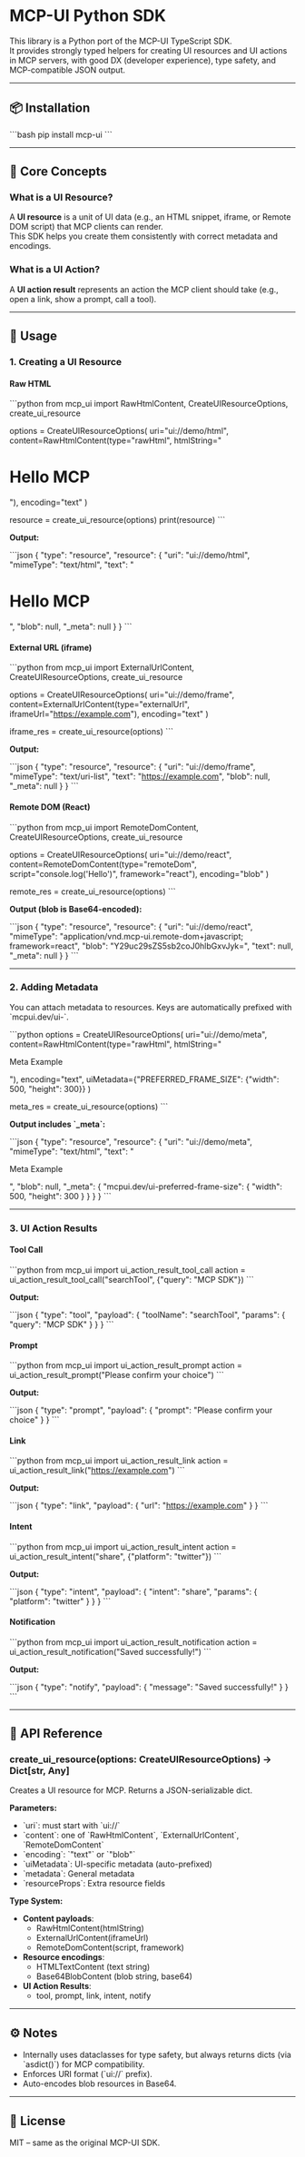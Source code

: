
# MCP-UI Python SDK

This library is a Python port of the MCP-UI TypeScript SDK.  
It provides strongly typed helpers for creating UI resources and UI actions in MCP servers, with good DX (developer experience), type safety, and MCP-compatible JSON output.

---

## 📦 Installation

\`\`\`bash
pip install mcp-ui
\`\`\`

---

## 🚀 Core Concepts

### What is a UI Resource?
A **UI resource** is a unit of UI data (e.g., an HTML snippet, iframe, or Remote DOM script) that MCP clients can render.  
This SDK helps you create them consistently with correct metadata and encodings.

### What is a UI Action?
A **UI action result** represents an action the MCP client should take (e.g., open a link, show a prompt, call a tool).

---

## 🔧 Usage

### 1. Creating a UI Resource

#### Raw HTML

\`\`\`python
from mcp_ui import RawHtmlContent, CreateUIResourceOptions, create_ui_resource

options = CreateUIResourceOptions(
    uri="ui://demo/html",
    content=RawHtmlContent(type="rawHtml", htmlString="<h1>Hello MCP</h1>"),
    encoding="text"
)

resource = create_ui_resource(options)
print(resource)
\`\`\`

**Output:**

\`\`\`json
{
  "type": "resource",
  "resource": {
    "uri": "ui://demo/html",
    "mimeType": "text/html",
    "text": "<h1>Hello MCP</h1>",
    "blob": null,
    "_meta": null
  }
}
\`\`\`

#### External URL (iframe)

\`\`\`python
from mcp_ui import ExternalUrlContent, CreateUIResourceOptions, create_ui_resource

options = CreateUIResourceOptions(
    uri="ui://demo/frame",
    content=ExternalUrlContent(type="externalUrl", iframeUrl="https://example.com"),
    encoding="text"
)

iframe_res = create_ui_resource(options)
\`\`\`

**Output:**

\`\`\`json
{
  "type": "resource",
  "resource": {
    "uri": "ui://demo/frame",
    "mimeType": "text/uri-list",
    "text": "https://example.com",
    "blob": null,
    "_meta": null
  }
}
\`\`\`

#### Remote DOM (React)

\`\`\`python
from mcp_ui import RemoteDomContent, CreateUIResourceOptions, create_ui_resource

options = CreateUIResourceOptions(
    uri="ui://demo/react",
    content=RemoteDomContent(type="remoteDom", script="console.log('Hello')", framework="react"),
    encoding="blob"
)

remote_res = create_ui_resource(options)
\`\`\`

**Output (blob is Base64-encoded):**

\`\`\`json
{
  "type": "resource",
  "resource": {
    "uri": "ui://demo/react",
    "mimeType": "application/vnd.mcp-ui.remote-dom+javascript; framework=react",
    "blob": "Y29uc29sZS5sb2coJ0hlbGxvJyk=",
    "text": null,
    "_meta": null
  }
}
\`\`\`

---

### 2. Adding Metadata

You can attach metadata to resources. Keys are automatically prefixed with \`mcpui.dev/ui-\`.

\`\`\`python
options = CreateUIResourceOptions(
    uri="ui://demo/meta",
    content=RawHtmlContent(type="rawHtml", htmlString="<p>Meta Example</p>"),
    encoding="text",
    uiMetadata={"PREFERRED_FRAME_SIZE": {"width": 500, "height": 300}}
)

meta_res = create_ui_resource(options)
\`\`\`

**Output includes \`_meta\`:**

\`\`\`json
{
  "type": "resource",
  "resource": {
    "uri": "ui://demo/meta",
    "mimeType": "text/html",
    "text": "<p>Meta Example</p>",
    "blob": null,
    "_meta": {
      "mcpui.dev/ui-preferred-frame-size": { "width": 500, "height": 300 }
    }
  }
}
\`\`\`

---

### 3. UI Action Results

#### Tool Call

\`\`\`python
from mcp_ui import ui_action_result_tool_call
action = ui_action_result_tool_call("searchTool", {"query": "MCP SDK"})
\`\`\`

**Output:**

\`\`\`json
{
  "type": "tool",
  "payload": {
    "toolName": "searchTool",
    "params": { "query": "MCP SDK" }
  }
}
\`\`\`

#### Prompt

\`\`\`python
from mcp_ui import ui_action_result_prompt
action = ui_action_result_prompt("Please confirm your choice")
\`\`\`

**Output:**

\`\`\`json
{
  "type": "prompt",
  "payload": { "prompt": "Please confirm your choice" }
}
\`\`\`

#### Link

\`\`\`python
from mcp_ui import ui_action_result_link
action = ui_action_result_link("https://example.com")
\`\`\`

**Output:**

\`\`\`json
{
  "type": "link",
  "payload": { "url": "https://example.com" }
}
\`\`\`

#### Intent

\`\`\`python
from mcp_ui import ui_action_result_intent
action = ui_action_result_intent("share", {"platform": "twitter"})
\`\`\`

**Output:**

\`\`\`json
{
  "type": "intent",
  "payload": {
    "intent": "share",
    "params": { "platform": "twitter" }
  }
}
\`\`\`

#### Notification

\`\`\`python
from mcp_ui import ui_action_result_notification
action = ui_action_result_notification("Saved successfully!")
\`\`\`

**Output:**

\`\`\`json
{
  "type": "notify",
  "payload": { "message": "Saved successfully!" }
}
\`\`\`

---

## 📖 API Reference

### create_ui_resource(options: CreateUIResourceOptions) → Dict[str, Any]
Creates a UI resource for MCP. Returns a JSON-serializable dict.

**Parameters:**
- \`uri\`: must start with \`ui://\`
- \`content\`: one of \`RawHtmlContent\`, \`ExternalUrlContent\`, \`RemoteDomContent\`
- \`encoding\`: \`"text"\` or \`"blob"\`
- \`uiMetadata\`: UI-specific metadata (auto-prefixed)
- \`metadata\`: General metadata
- \`resourceProps\`: Extra resource fields

**Type System:**
- **Content payloads**:
  - RawHtmlContent(htmlString)
  - ExternalUrlContent(iframeUrl)
  - RemoteDomContent(script, framework)
- **Resource encodings**:
  - HTMLTextContent (text string)
  - Base64BlobContent (blob string, base64)
- **UI Action Results**:
  - tool, prompt, link, intent, notify

---

## ⚙️ Notes

- Internally uses dataclasses for type safety, but always returns dicts (via \`asdict()\`) for MCP compatibility.
- Enforces URI format (\`ui://\` prefix).
- Auto-encodes blob resources in Base64.

---

## 📄 License

MIT – same as the original MCP-UI SDK.
